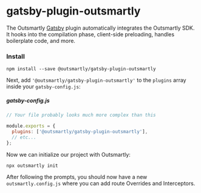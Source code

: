# gatsby-plugin-outsmartly

The Outsmartly [Gatsby](https://www.gatsbyjs.com/) plugin automatically integrates
the Outsmartly SDK. It hooks into the compilation phase, client-side preloading,
handles boilerplate code, and more.

### Install

```shell
npm install --save @outsmartly/gatsby-plugin-outsmartly
```

Next, add `'@outsmartly/gatsby-plugin-outsmartly'` to the `plugins` array inside
your `gatsby-config.js`:

##### gatsby-config.js

```js
// Your file probably looks much more complex than this

module.exports = {
  plugins: ['@outsmartly/gatsby-plugin-outsmartly'],
  // etc...
};
```

Now we can initialize our project with Outsmartly:

```shell
npx outsmartly init
```

After following the prompts, you should now have a new `outsmartly.config.js`
where you can add route Overrides and Interceptors.
